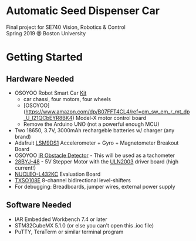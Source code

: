 # Automatic Seed Dispenser Car
Final project for SE740 Vision, Robotics & Control <br/>
Spring 2019 @ Boston University  <br/>

# Getting Started
## Hardware Needed
+ OSOYOO Robot Smart Car [Kit](https://www.amazon.com/dp/B074Z6DMYP/ref=cm_sw_em_r_mt_dp_U_9QwMCbNGRHGH2) 
    - car chassi, four motors, four wheels 
    - [OSOYOO] (https://www.amazon.com/dp/B07FFT4CL4/ref=cm_sw_em_r_mt_dp_U_I21QCbEYR8BK4) Model-X motor control board 
    - Remove the Arduino UNO (not a powerful enough MCU) 
+ Two 18650, 3.7V, 3000mAh rechargeble batteries w/ charger (any brand) 
+ Adafruit [LSM9DS1](https://learn.adafruit.com/adafruit-lsm9ds1-accelerometer-+plus-gyro-plus-magnetometer-9-dof-breakout/overview) Accelerometer + Gyro + Magnetometer Breakout Board
+ OSOYOO [IR Obstacle Detector](https://www.amazon.com/OSOYOO-Infrared-Obstacle-Avoidance-Arduino/dp/B01I57HIJ0) - This will be used as a tachometer
+ [28BYJ-48](https://components101.com/motors/28byj-48-stepper-motor) - 5V Stepper Motor with the [ULN2003](https://www.electronicoscaldas.com/datasheet/ULN2003A-PCB.pdf) driver board (high current!)
+ [NUCLEO-L432KC](https://www.st.com/content/st_com/en/products/evaluation-tools/product-evaluation-tools/mcu-mpu-eval-tools/stm32-mcu-mpu-eval-tools/stm32-nucleo-boards/nucleo-l432kc.html) Evaluation Board
+ [TXSO108E](https://www.addicore.com/TXS0108E-p/ad284.htm) 8-channel bidirectional level-shifters
+ For debugging: Breadboards, jumper wires, external power supply

## Software Needed 
- IAR Embedded Workbench 7.4 or later 
- STM32CubeMX 5.1.0 (or else you can't open this .ioc file)
- PuTTY, TeraTerm or similar terminal program 

